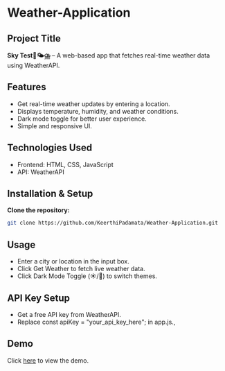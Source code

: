 # **Weather-Application**
## Project Title 
**Sky Test🥶🌤️⛈️** – A web-based app that fetches real-time weather data using WeatherAPI.

## Features
- Get real-time weather updates by entering a location.
- Displays temperature, humidity, and weather conditions.
- Dark mode toggle for better user experience.
- Simple and responsive UI.
  
## Technologies Used
- Frontend: HTML, CSS, JavaScript
- API: WeatherAPI
## Installation & Setup
**Clone the repository:**
```bash
git clone https://github.com/KeerthiPadamata/Weather-Application.git
```  
## Usage
- Enter a city or location in the input box.
- Click Get Weather to fetch live weather data.
- Click Dark Mode Toggle (☀️/🌙) to switch themes.

## API Key Setup
- Get a free API key from WeatherAPI.
- Replace const apiKey = "your_api_key_here"; in app.js.,
## Demo
Click [here](https://weather-application-r9dkjo0he-keerthipadamatas-projects.vercel.app/) to view the demo.
